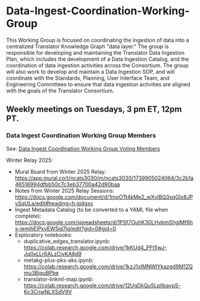 # Data-Ingest-Coordination-Working-Group

This Working Group is focused on coordinating the ingestion of data into a centralized Translator Knowledge Graph "data layer." 
The group is responsible for developing and maintaining the Translator Data Ingestion Plan, which includes the development of a Data 
Ingestion Catalog, and the coordination of data ingestion activities across the Consortium. The group will 
also work to develop and maintain a Data Ingestion SOP, and will coordinate with the Standards, Planning, User Interface Team, and Engineering 
Committees to ensure that data ingestion activities are aligned with the goals of the Translator Consortium.

## Weekly meetings on Tuesdays, 3 pm ET, 12pm PT.


### Data Ingest Coordination Working Group Members
See: [Data Ingest Coordination Working Group Voting Members](WG-Members)

Winter Relay 2025:

- Mural Board from Winter 2025 Relay: https://app.mural.co/t/ncats3030/m/ncats3030/1739905024064/3c2b1a46516994dfbb50c7c3eb37700a42d90baa
- Notes from Winter 2025 Relay Sessions: https://docs.google.com/document/d/1mqOTt4kMe2_wXvlBQ3xqGIx8JPvSqULa/edit#heading=h.gjdgxs
- Ingest Metadata Catalog (to be converted to a YAML file when complete): https://docs.google.com/spreadsheets/d/1PSf7OuhK30LHvbmShgIMf6hs-jemihElPxvEW5id7lg/edit?gid=0#gid=0 
- Exploratory notebooks:
  - duplicative_edges_translator.ipynb: https://colab.research.google.com/drive/1kKUd4_PFt5wJ-Jq0xLLr6ALzCivKA8d9
  - metakg-plus-pks-aks.ipynb: https://colab.research.google.com/drive/1kzJ1xIMNWlYkazgd9M1ZQmu3BjquBPbe
  - translator-linkml-map.ipynb: https://colab.research.google.com/drive/12UgDkQu5LplibavpS-Kc3CnwNLXSdV9V